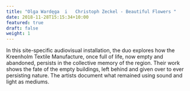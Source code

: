 ```yaml
---
title: "Olga Wardęga  i   Christoph Zeckel - Beautiful Flowers "
date: 2018-11-28T15:15:34+10:00
featured: true
draft: false
weight: 1
---
```

In this site-specific audiovisual installation, the duo explores how the Kreenholm Textile Manufacture, once full of life, now empty and abandoned, persists in the collective memory of the region. Their work shows the fate of the empty buildings, left behind and given over to ever persisting nature. 
The artists document what remained using sound and light as mediums. 